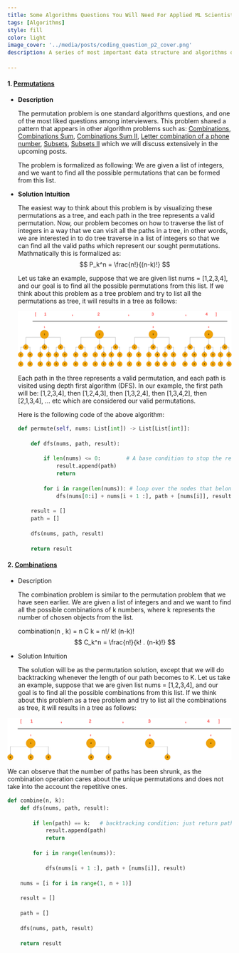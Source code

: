 ```yaml
---
title: Some Algorithms Questions You Will Need For Applied ML Scientist Role - Part II
tags: [Algorithms]
style: fill
color: light
image_cover: '../media/posts/coding_question_p2_cover.png'
description: A series of most important data structure and algorithms questions that I personally encountered during applying to applied machine learning scientist role.

---
```


#### 1. [Permutations](https://leetcode.com/problems/permutations/)

- **Description**

  The permutation problem is one standard algorithms questions, and one of the most liked questions among interviewers. This problem shared a pattern that appears in other algorithm problems such as: [Combinations](https://leetcode.com/problems/combinations/), [Combinations Sum](https://leetcode.com/problems/combination-sum/), [ Combinations Sum II](https://leetcode.com/problems/combination-sum-ii/), [Letter combination of a phone number](https://leetcode.com/problems/letter-combinations-of-a-phone-number/), [Subsets](https://leetcode.com/problems/subsets/), [Subsets II](https://leetcode.com/problems/subsets-ii/) which we will discuss extensively in the upcoming posts.

  The problem is formalized as following: We are given a list of integers, and we want to find all the possible permutations that can be formed from this list.

- **Solution Intuition**

  The easiest way to think about this problem is by visualizing these permutations as a tree, and each path in the tree represents a valid permutation. Now, our problem becomes on how to traverse the list of integers in a way that we can visit all the paths in a tree, in other words, we are interested in to do tree traverse in a list of integers so that we can find all the valid paths which represent our sought permutations. Mathmatically this is formalized as:
  $$
  P_k^n = \frac{n!}{(n-k)!}
  $$
  
  
  Let us take an example, suppose that we are given list nums = [1,2,3,4], and our goal is to find all the possible permutations from this list. If we think about this problem as a tree problem and try to list all the permutations as tree, it will results in a tree as follows:
  
  
  
  ![](../media/posts/permute_fig1.png)
  
  
  
  Each path in the three represents a valid permutation, and each path is visited using depth first algorithm (DFS). In our example, the first path will be: [1,2,3,4], then [1,2,4,3], then [1,3,2,4], then [1,3,4,2], then [2,1,3,4], ... etc which are considered our valid permutations.
  
  
  
  Here is the following code of the above algorithm:
  
  ```python
  def permute(self, nums: List[int]) -> List[List[int]]:
    
      def dfs(nums, path, result):
  
          if len(nums) <= 0:		# A base condition to stop the recursion. When the there are no more items in the list that belong to 									# each node, the recursion will stop.
              result.append(path)
              return
  
          for i in range(len(nums)): # loop over the nodes that belong to a one level
              dfs(nums[0:i] + nums[i + 1 :], path + [nums[i]], result) # Call dfs function, while saving the nodes of each path in a list 																	 # called path.
  
      result = [] 
      path = []
  
      dfs(nums, path, result)
  
      return result
  
  ```
  
  

#### 2. [Combinations](https://leetcode.com/problems/combinations/)

- Description

  The combination problem is similar to the permutation problem that we have seen earlier. We are given a list of integers and  and we want to find all the possible combinations of k numbers, where k represents the number of chosen objects from the list.

  combination(n , k) = n C k = n!/ k! (n-k)!
  $$
  C_k^n = \frac{n!}{k! . (n-k)!}
  $$
  

- Solution Intuition

  The solution will be as the permutation solution, except that we will do backtracking whenever the length of our path becomes to K. Let us take an example, suppose that we are given list nums = [1,2,3,4], and our goal is to find all the possible combinations from this list. If we think about this problem as a tree problem and try to list all the combinations as tree, it will results in a tree as follows:

  

![](../media/posts/combin-fig1.png)



We can observe that the number of paths has been shrunk, as the combination operation cares about the unique permutations and does not take into the account the repetitive ones. 



```python
def combine(n, k):
    def dfs(nums, path, result):

        if len(path) == k:   # backtracking condition: just return path that has length k.
            result.append(path)
            return

        for i in range(len(nums)):

            dfs(nums[i + 1 :], path + [nums[i]], result)

    nums = [i for i in range(1, n + 1)]

    result = []

    path = []

    dfs(nums, path, result)

    return result

```

